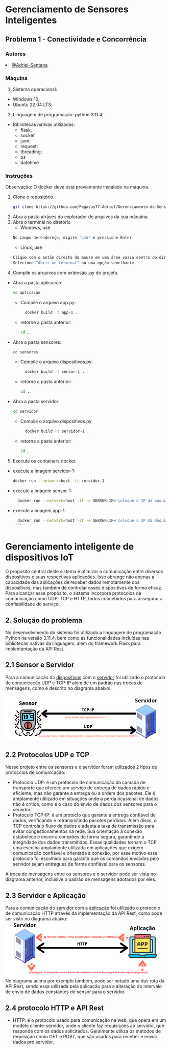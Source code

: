 # Gerenciamento de Sensores Inteligentes

## Problema 1 - Conectividade e Concorrência

### Autores
<div align="justify">
  <li><a href="https://github.com/Pegasus77-Adriel/Gerenciamento-de-Sensores-Inteligentes.git">@Adriel-Santana</a></li>
</div>

### Máquina
1. Sistema operacional:
  - Windows 10;
  - Ubuntu 22.04 LTS;
2. Linguagem de programação: python:3.11.4;
  - Bibliotecas nativas utilizadas:
    - flask;
    - socket
    - json;
    - request;
    - threading;
    - os
    - datetime
### 

### Instruções
Observação: O docker deve está previamente instalado na máquina.
1. Clone o repositório.
   ```sh
   git clone https://github.com/Pegasus77-Adriel/Gerenciamento-de-Sensores-Inteligentes.git
   ```
2. Abra a pasta atráves do explorador de arquivos da sua máquina.
3. Abra o terminal no diretório
   * Windows, use
   ```sh
   No campo de endereço, digite 'cmd' e pressione Enter
   ```
    * Linux, use
   ```sh
   Clique com o botão direito do mouse em uma área vazia dentro do diretório,
   Selecione "Abrir no terminal" ou uma opção semelhante.
   ```
4. Compile os arquivos com extensão .py do projeto.
* Abra a pasta aplicacao:
     ```sh
     cd aplicacao
     ```
   * Compile o arquivo app.py:
     ```sh
       docker build -t app-1 .
     ```
   * retorne a pasta anterior:
       ```sh
       cd ..
      ```
* Abra a pasta sensores:
     ```sh
     cd sensores
     ```
   * Compile o arquivo dispositivos.py:
     ```sh
       docker build -t sensor-1 .
     ```
   * retorne a pasta anterior:
       ```sh
       cd ..
      ```
* Abra a pasta servidor:
     ```sh
     cd servidor
     ```
   * Compile o arquivo dispositivos.py:
     ```sh
       docker build -t servidor-1 .
     ```
   * retorne a pasta anterior:
       ```sh
       cd ..
      ```
5. Execute os containers docker.
* execute a imagem servidor-1:
     ```sh
     docker run --network=host -it servidor-1
     ```
* execute a imagem sensor-1:
     ```sh
       docker run --network=host -it -e SERVER-IP='coloque o IP da máquina que o container do servidor está rodando' sensor-1
     ```
* execute a imagem app-1:
     ```sh
       docker run --network=host -it -e SERVER-IP='coloque o IP da máquina que o container do servidor está rodando' app-1
      ```
# Gerenciamento inteligente de dispositivos IoT
O propósito central deste sistema é otimizar a comunicação entre diversos dispositivos e suas respectivas aplicações. Isso abrange não apenas a capacidade das aplicações de receber dados remotamente dos dispositivos, mas também de controlar esses dispositivos de forma eficaz. Para alcançar esse propósito, o sistema incorpora protocolos de comunicação como UDP, TCP e HTTP, todos concebidos para assegurar a confiabilidade do serviço.

## 2. Solução do problema
No desenvolvimento do sistema foi utilizado a linguagem de programação Python na versão 3.11.4, bem como as funcionalidades incluídas nas bibliotecas nativas da linguagem, além do framework Flask para implementação da API Rest.

## 2.1 Sensor e Servidor
Para a comunicação do [dispositivos](https://github.com/Pegasus77-Adriel/Gerenciamento-de-Sensores-Inteligentes/blob/main/sensores/dispositivos.py) com o [servidor](https://github.com/Pegasus77-Adriel/Gerenciamento-de-Sensores-Inteligentes/blob/main/servidor/broker.py) foi utilizado o protocolo de comunicação UDP e TCP-IP além de um padrão nas trocas de mensagens, como é descrito no diagrama abaixo:

![diagrama sensor e servidor](https://github.com/Pegasus77-Adriel/Gerenciamento-de-Sensores-Inteligentes/blob/main/diagrama%20servidor%20e%20sensor.png)

## 2.2 Protocolos UDP e TCP
Nesse projeto entre os sensores e o servidor foram utilizados 2 tipos de protocolos de comunicação: 
- Protocolo UDP: é um protocolo de comunicação da camada de transporte que oferece um serviço de entrega de dados rápido e eficiente, mas não garante a entrega ou a ordem dos pacotes. Ele é amplamente utilizado em situações onde a perda ocasional de dados não é crítica, como é o caso do envio de dados dos sensores para o servidor.
- Protocolo TCP-IP: é um protoclo que garante a entrega confiável de dados, verificando e retransmitindo pacotes perdidos. Além disso, o TCP controla o fluxo de dados e adapta a taxa de transmissão para evitar congestionamentos na rede. Sua orientação à conexão estabelece e encerra conexões de forma segura, garantindo a integridade dos dados transmitidos. Essas qualidades tornam o TCP uma escolha amplamente utilizada em aplicações que exigem comunicação confiável e orientada à conexão, por esse motivo esse protocolo foi escolhido para garantir que os comandos enviados pelo servidor sejam entregues de forma confiável para os sensores.
  
A troca de mensagens entre os sensores e o servidor pode ser vista no diagrama anterior, inclusive o padrão de mensagens adotados por eles.
## 2.3 Servidor e Aplicação
Para a comunicação do [servidor](https://github.com/Pegasus77-Adriel/Gerenciamento-de-Sensores-Inteligentes/blob/main/servidor/broker.py) com a [aplicação](https://github.com/Pegasus77-Adriel/Gerenciamento-de-Sensores-Inteligentes/blob/main/aplicacao/app.py) foi utilizado o protocolo de comunicação HTTP através da implementação da API Rest, como pode ser visto no diagrama abaixo:
![diagrama servidor e app](https://github.com/Pegasus77-Adriel/Gerenciamento-de-Sensores-Inteligentes/blob/main/diagrama%20servidor%20e%20app.png)
No diagrama acima por exemplo também, pode ser notado uma das rota da API Rest, sendo essa utilizada pela aplicação para a alteração do intervalo de envio de dados constantes do sensor para o servidor.
## 2.4 protocolo HTTP e API Rest
- HTTP: é o protocolo usado para comunicação na web, que opera em um modelo cliente-servidor, onde o cliente faz requisições ao servidor, que responde com os dados solicitados. Geralmente utiliza os métodos de requisição como GET e POST, que são usados para receber e enviar dados pro servidor.

